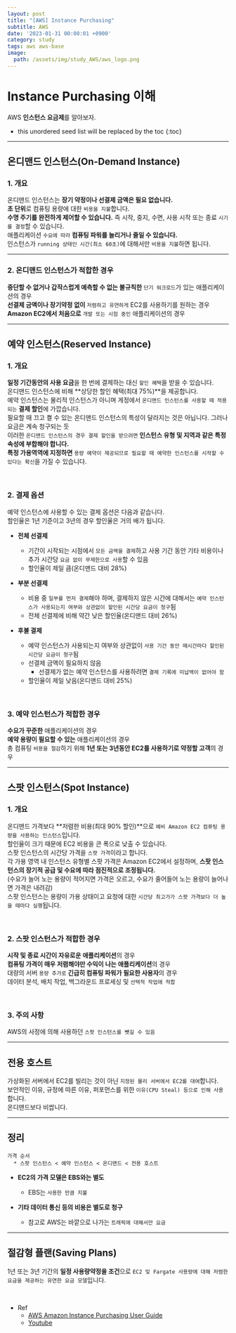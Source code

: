 ```yaml
---
layout: post
title: "[AWS] Instance Purchasing"
subtitle: AWS
date: '2023-01-31 00:00:01 +0900'
category: study
tags: aws aws-base
image:
  path: /assets/img/study_AWS/aws_logo.png
---
```


# Instance Purchasing 이해
AWS **인스턴스 요금제**를 알아보자.

<!--more-->

* this unordered seed list will be replaced by the toc
{:toc}

<hr/>

## 온디맨드 인스턴스(On-Demand Instance)

### 1. 개요

 온디맨드 인스턴스는 **장기 약정이나 선결제 금액은 필요 없습니다.** <br>
 **초 단위**로 컴퓨팅 용량에 대한 `비용을 지불`합니다. <br>
 **수명 주기를 완전하게 제어할 수 있습니다.** 즉 시작, 중지, 수면, 사용 시작 또는 종료 `시기를 결정`할 수 있습니다. <br>
 애플리케이션 `수요에 따라` **컴퓨팅 파워를 늘리거나 줄일 수 있습니다.** <br>
 인스턴스가 `running 상태인 시간(최소 60초)`에 대해서만 `비용을 지불`하면 됩니다. <br>

<hr>

### 2. 온디맨드 인스턴스가 적합한 경우

 **중단할 수 없거나 갑작스럽게 예측할 수 없는 불규칙한** `단기 워크로드`가 있는 애플리케이션의 경우 <br>
 **선결제 금액이나 장기약정 없이** `저렴하고 유연하게` EC2를 사용하기를 원하는 경우 <br>
 **Amazon EC2에서 처음으로** `개발 또는 시험 중인` 애플리케이션의 경우 <br>

<hr/>

## 예약 인스턴스(Reserved Instance)

### 1. 개요

 **일정 기간동안의 사용 요금**을 한 번에 결제하는 대신 `할인 혜택`을 받을 수 있습니다. <br>
 온디맨드 인스턴스에 비해 **상당한 할인 혜택(최대 75%)**을 제공합니다. <br>
 예약 인스턴스는 물리적 인스턴스가 아니며 게정에서 `온디맨드 인스턴스를 사용할 때 적용되는` **결제 할인**에 가깝습니다. <br>
 필요할 때 끄고 켤 수 있는 온디맨드 인스턴스의 특성이 달라지는 것은 아닙니다. 그러나 요금은 계속 청구되는 듯 <br>
 이러한 `온디맨드 인스턴스의 경우 결제 할인을 받으려면` **인스턴스 유형 및 지역과 같은 특정 속성에 부합해야 합니다.** <br>
 **특정 가용역역에 지정하면** `용량 예약이 제공되므로 필요할 때 예약한 인스턴스를 시작할 수 있다는 확신`을 가질 수 있습니다. <br>

<br>

### 2. 결제 옵션

 예약 인스턴스에 사용할 수 있는 결제 옵션은 다음과 같습니다. <br>
 할인율은 1년 기준이고 3년의 경우 할인율은 거의 배가 됩니다. <br>

 * **전체 선결제**
    + 기간이 시작되는 시점에서 `모든 금액을 결제`하고 사용 기간 동안 기타 비용이나 추가 시간당 `요금 없이 무제한으로 사용`할 수 있음
    + 할인율이 제일 큼(온디맨드 대비 28%)

 * **부분 선결제**
    + 비용 중 `일부를 먼저 결제`해야 하며, 결제하지 않은 시간에 대해서는 `예약 인스턴스가 사용되는지 여부와 상관없이 할인된 시간당 요금이 청구`됨
    + 전체 선결제에 비해 약간 낮은 할인율(온디맨드 대비 26%)

 * **후불 결제**
    + 예약 인스턴스가 사용되는지 여부와 상관없이 `사용 기간 동안 매시간마다 할인된 시간당 요금이 청구`됨
    + 선결제 금액이 필요하지 않음
        - 선결제가 없는 예약 인스턴스를 사용하려면 `결제 기록에 미납액이 없어야 함`
    + 할인율이 제일 낮음(온디맨드 대비 25%)

<br>

### 3. 예약 인스턴스가 적합한 경우

 **수요가 꾸준한** 애플리케이션의 경우<br>
 **예약 용량이 필요할 수 있는** 애플리케이션의 경우<br>
 총 컴퓨팅 `비용을 절감`하기 위해 **1년 또는 3년동안 EC2를 사용하기로 약정할 고객**의 경우<br>
 
<hr/>

## 스팟 인스턴스(Spot Instance)

### 1. 개요
 
 온디맨드 가격보다 **저렴한 비용(최대 90% 할인)**으로 `예비 Amazon EC2 컴퓨팅 용량을 사용하는 인스턴스`입니다. <br>
 할인율이 크기 때문에 EC2 비용을 큰 폭으로 낮출 수 있습니다. <br>
 스팟 인스턴스의 시간당 가격을 `스팟 가격`이라고 합니다. <br>
 각 가용 영역 내 인스턴스 유형별 스팟 가격은 Amazon EC2에서 설정하며, **스팟 인스턴스의 장기적 공급 및 수요에 따라 점진적으로 조정됩니다.** <br>
 (수요가 늘어 노는 용량이 적어지면 가격은 오르고, 수요가 줄어들어 노는 용량이 늘어나면 가격은 내려감) <br>
 스팟 인스턴스는 용량이 가용 상태이고 요청에 대한 `시간당 최고가가 스팟 가격보다 더 높을 때마다 실행`됩니다.
 
<br>

### 2. 스팟 인스턴스가 적합한 경우

 **시작 및 종료 시간이 자유로운 애플리케이션**의 경우 <br>
 **컴퓨팅 가격이 매우 저렴해야만 수익이 나는 애플리케이션**의 경우 <br>
 대량의 서버 `용량 추가로` **긴급히 컴퓨팅 파워가 필요한 사용자**의 경우 <br>
 데이터 분석, 배치 작업, 백그라운드 프로세싱 및 `선택적 작업에 적합`

<br>

### 3. 주의 사항

 AWS의 사정에 의해 사용하던 `스팟 인스턴스를 뺏길 수 있음`

<hr/>

## 전용 호스트

가상화된 서버에서 EC2를 빌리는 것이 아닌 `지정된 물리 서버에서 EC2를 대여`합니다. <br>
보안적인 이유, 규정에 따른 이유, 퍼포먼스를 위한 `이유(CPU Steal) 등으로 인해 사용`합니다. <br>
온디맨드보다 비쌉니다.

<hr/>

## 정리

    가격 순서
      * 스팟 인스턴스 < 예약 인스턴스 < 온디맨드 < 전용 호스트

   * **EC2의 가격 모델은 EBS와는 별도**
      + EBS는 `사용한 만큼 지불`
   
   * **기타 데이터 통신 등의 비용은 별도로 청구**
      + 참고로 AWS는 바깥으로 나가는 `트래픽에 대해서만 요금`

<hr/>

## 절감형 플랜(Saving Plans)

 1년 또는 3년 기간의 **일정 사용량약정을 조건**으로 `EC2 및 Fargate 사용량에 대해 저렴한 요금을 제공하는 유연한 요금 모델`입니다.

<br>

* Ref
  - [AWS Amazon Instance Purchasing User Guide](https://docs.aws.amazon.com/ko_kr/ko_kr/AWSEC2/latest/WindowsGuide/instance-purchasing-options.html)
  - [Youtube](https://www.youtube.com/watch?v=0LaVUIkI4h4&list=PLuHgQVnccGMC5AYnBg8ffg5utOLwEj4fZ&index=7&ab_channel=%EC%83%9D%ED%99%9C%EC%BD%94%EB%94%A9)